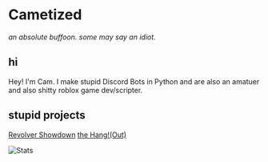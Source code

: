 # Cametized
_an absolute buffoon. some may say an idiot._

## hi
Hey! I'm Cam. I make stupid Discord Bots in Python and are also an amatuer and also shitty roblox game dev/scripter.

## stupid projects
[Revolver Showdown](https://www.roblox.com/games/79241166599204/Revolver-Showdown)
[the Hang!(Out)](https://www.roblox.com/games/81569907562254/the-Hang-Out)

![Stats](https://github-readme-stats.vercel.app/api?username=anuraghazra&theme=neon&show_icons=true)
